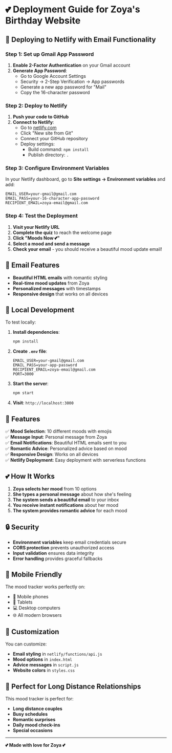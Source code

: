 # 💕 Deployment Guide for Zoya's Birthday Website

## 🚀 Deploying to Netlify with Email Functionality

### Step 1: Set up Gmail App Password

1. **Enable 2-Factor Authentication** on your Gmail account
2. **Generate App Password**:
   - Go to Google Account Settings
   - Security → 2-Step Verification → App passwords
   - Generate a new app password for "Mail"
   - Copy the 16-character password

### Step 2: Deploy to Netlify

1. **Push your code to GitHub**
2. **Connect to Netlify**:
   - Go to [netlify.com](https://netlify.com)
   - Click "New site from Git"
   - Connect your GitHub repository
   - Deploy settings:
     - Build command: `npm install`
     - Publish directory: `.`

### Step 3: Configure Environment Variables

In your Netlify dashboard, go to **Site settings → Environment variables** and add:

```
EMAIL_USER=your-gmail@gmail.com
EMAIL_PASS=your-16-character-app-password
RECIPIENT_EMAIL=zoya-email@gmail.com
```

### Step 4: Test the Deployment

1. **Visit your Netlify URL**
2. **Complete the quiz** to reach the welcome page
3. **Click "Moods Now 💕"**
4. **Select a mood and send a message**
5. **Check your email** - you should receive a beautiful mood update email!

## 📧 Email Features

- **Beautiful HTML emails** with romantic styling
- **Real-time mood updates** from Zoya
- **Personalized messages** with timestamps
- **Responsive design** that works on all devices

## 🔧 Local Development

To test locally:

1. **Install dependencies**:
   ```bash
   npm install
   ```

2. **Create `.env` file**:
   ```
   EMAIL_USER=your-gmail@gmail.com
   EMAIL_PASS=your-app-password
   RECIPIENT_EMAIL=zoya-email@gmail.com
   PORT=3000
   ```

3. **Start the server**:
   ```bash
   npm start
   ```

4. **Visit**: `http://localhost:3000`

## 🎉 Features

✅ **Mood Selection**: 10 different moods with emojis  
✅ **Message Input**: Personal message from Zoya  
✅ **Email Notifications**: Beautiful HTML emails sent to you  
✅ **Romantic Advice**: Personalized advice based on mood  
✅ **Responsive Design**: Works on all devices  
✅ **Netlify Deployment**: Easy deployment with serverless functions  

## 💕 How It Works

1. **Zoya selects her mood** from 10 options
2. **She types a personal message** about how she's feeling
3. **The system sends a beautiful email** to your inbox
4. **You receive instant notifications** about her mood
5. **The system provides romantic advice** for each mood

## 🔒 Security

- **Environment variables** keep email credentials secure
- **CORS protection** prevents unauthorized access
- **Input validation** ensures data integrity
- **Error handling** provides graceful fallbacks

## 📱 Mobile Friendly

The mood tracker works perfectly on:
- 📱 Mobile phones
- 📱 Tablets  
- 💻 Desktop computers
- 🌐 All modern browsers

## 🎨 Customization

You can customize:
- **Email styling** in `netlify/functions/api.js`
- **Mood options** in `index.html`
- **Advice messages** in `script.js`
- **Website colors** in `styles.css`

## 💝 Perfect for Long Distance Relationships

This mood tracker is perfect for:
- **Long distance couples**
- **Busy schedules**
- **Romantic surprises**
- **Daily mood check-ins**
- **Special occasions**

---

**💕 Made with love for Zoya 💕**


